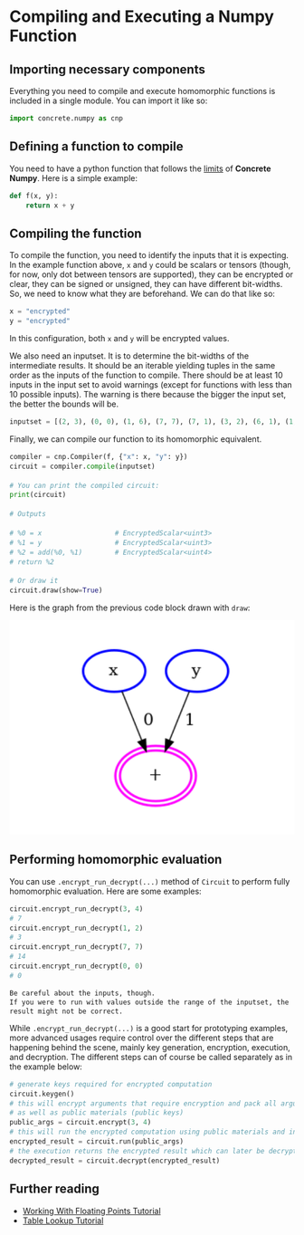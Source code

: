 # Compiling and Executing a Numpy Function

## Importing necessary components

Everything you need to compile and execute homomorphic functions is included in a single module. You can import it like so:

```python
import concrete.numpy as cnp
```

## Defining a function to compile

You need to have a python function that follows the [limits](../explanation/fhe_and_framework_limits.md) of **Concrete Numpy**. Here is a simple example:

<!--pytest-codeblocks:cont-->
```python
def f(x, y):
    return x + y
```

## Compiling the function

To compile the function, you need to identify the inputs that it is expecting. In the example function above, `x` and `y` could be scalars or tensors (though, for now, only dot between tensors are supported), they can be encrypted or clear, they can be signed or unsigned, they can have different bit-widths. So, we need to know what they are beforehand. We can do that like so:

<!--pytest-codeblocks:cont-->
```python
x = "encrypted"
y = "encrypted"
```

In this configuration, both `x` and `y` will be encrypted values.

We also need an inputset. It is to determine the bit-widths of the intermediate results. It should be an iterable yielding tuples in the same order as the inputs of the function to compile. There should be at least 10 inputs in the input set to avoid warnings (except for functions with less than 10 possible inputs). The warning is there because the bigger the input set, the better the bounds will be.

<!--pytest-codeblocks:cont-->
```python
inputset = [(2, 3), (0, 0), (1, 6), (7, 7), (7, 1), (3, 2), (6, 1), (1, 7), (4, 5), (5, 4)]
```

Finally, we can compile our function to its homomorphic equivalent.

<!--pytest-codeblocks:cont-->
```python
compiler = cnp.Compiler(f, {"x": x, "y": y})
circuit = compiler.compile(inputset)

# You can print the compiled circuit:
print(circuit)

# Outputs

# %0 = x                  # EncryptedScalar<uint3>
# %1 = y                  # EncryptedScalar<uint3>
# %2 = add(%0, %1)        # EncryptedScalar<uint4>
# return %2

# Or draw it
circuit.draw(show=True)
```

Here is the graph from the previous code block drawn with `draw`:

![Drawn graph of previous code block](../../_static/howto/compiling_and_executing_example_graph.png)

## Performing homomorphic evaluation

You can use `.encrypt_run_decrypt(...)` method of `Circuit` to perform fully homomorphic evaluation. Here are some examples:

<!--pytest-codeblocks:cont-->
```python
circuit.encrypt_run_decrypt(3, 4)
# 7
circuit.encrypt_run_decrypt(1, 2)
# 3
circuit.encrypt_run_decrypt(7, 7)
# 14
circuit.encrypt_run_decrypt(0, 0)
# 0
```

```{caution}
Be careful about the inputs, though.
If you were to run with values outside the range of the inputset, the result might not be correct.
```

While `.encrypt_run_decrypt(...)` is a good start for prototyping examples, more advanced usages require control over the different steps that are happening behind the scene, mainly key generation, encryption, execution, and decryption. The different steps can of course be called separately as in the example below:

<!--pytest-codeblocks:cont-->
```python
# generate keys required for encrypted computation
circuit.keygen()
# this will encrypt arguments that require encryption and pack all arguments
# as well as public materials (public keys)
public_args = circuit.encrypt(3, 4)
# this will run the encrypted computation using public materials and inputs provided
encrypted_result = circuit.run(public_args)
# the execution returns the encrypted result which can later be decrypted
decrypted_result = circuit.decrypt(encrypted_result)
```

## Further reading

- [Working With Floating Points Tutorial](../tutorial/working_with_floating_points.md)
- [Table Lookup Tutorial](../tutorial/table_lookup.md)
